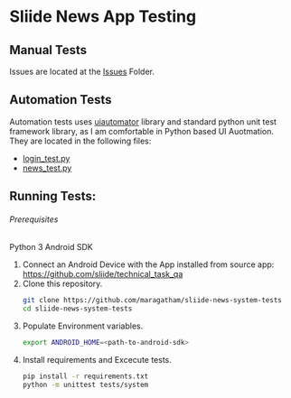 # Sliide News App Testing

## Manual Tests
Issues are located at the [Issues](Issues) Folder.

## Automation Tests
Automation tests uses [uiautomator](https://github.com/xiaocong/uiautomator) library and standard python unit test framework library, as I am comfortable in Python based UI Auotmation. They are located in the following files:  
* [login_test.py](tests/system/login_test.py)
* [news_test.py](tests/system/news_test.py)

## Running Tests:
###### Prerequisites
Python 3
Android SDK

1. Connect an Android Device with the App installed from source app: https://github.com/sliide/technical_task_qa
2. Clone this repository.  
    ```bash
    git clone https://github.com/maragatham/sliide-news-system-tests
    cd sliide-news-system-tests
    ```
3. Populate Environment variables.
    ```bash
    export ANDROID_HOME=<path-to-android-sdk>
    ```
4. Install requirements and Excecute tests.
   ```bash
   pip install -r requirements.txt
   python -m unittest tests/system
   ```

